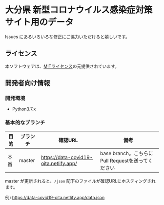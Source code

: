 # 大分県 新型コロナウイルス感染症対策サイト用のデータ

Issues にあるいろいろな修正にご協力いただけると嬉しいです。

## ライセンス

本ソフトウェアは、[MITライセンス](./LICENSE.txt)の元提供されています。

## 開発者向け情報

### 開発環境

- Python3.7.x

### 基本的なブランチ

| 目的 | ブランチ | 確認URL | 備考 |
| ---- | -------- | ---- | ---- |
| 本番 | master | https://data-covid19-oita.netlify.app/ | base branch。こちらにPull Requestを送ってください |

master が更新されると、`/json` 配下のファイルが確認URLにホスティングされます。

例) https://data-covid19-oita.netlify.app/data.json
